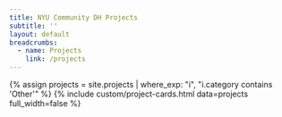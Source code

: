 ```yaml
---
title: NYU Community DH Projects
subtitle: ''
layout: default
breadcrumbs:
  - name: Projects
    link: /projects
---
```

{% assign projects = site.projects | where_exp: "i", "i.category contains 'Other'" %}
{% include custom/project-cards.html data=projects full_width=false %}
